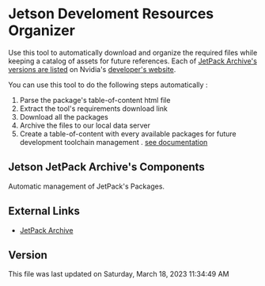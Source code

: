 # Jetson Develoment Resources Organizer

Use this tool to automatically download and organize the required files while keeping a catalog of assets for future references. Each of [JetPack Archive's versions are listed](https://developer.nvidia.com/embedded/jetpack-archive) on Nvidia's [developer's website](https://developer.nvidia.com). 

You can use this tool to do the following steps automatically :

1) Parse the package's table-of-content html file
2) Extract the tool's requirements download link
3) Download all the packages
4) Archive the files to our local data server
5) Create a table-of-content with every available packages for future development toolchain management . [see documentation](#item-tooldoc)

## Jetson JetPack Archive's Components

Automatic management of JetPack's Packages.

## External Links

 - [JetPack Archive](https://developer.nvidia.com/embedded/jetpack-archive)

## Version 

This file was last updated on Saturday, March 18, 2023 11:34:49 AM